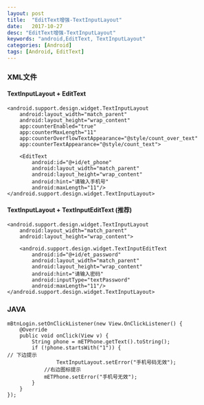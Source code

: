 ```yaml
---
layout: post
title:  "EditText增强-TextInputLayout"
date:   2017-10-27
desc: "EditText增强-TextInputLayout"
keywords: "android,EditText, TextInputLayout"
categories: [Android]
tags: [Android, EditText]
---
```


### XML文件

#### TextInputLayout + EditText

    <android.support.design.widget.TextInputLayout
        android:layout_width="match_parent"
        android:layout_height="wrap_content"
        app:counterEnabled="true"
        app:counterMaxLength="11"
        app:counterOverflowTextAppearance="@style/count_over_text"
        app:counterTextAppearance="@style/count_text">

        <EditText
            android:id="@+id/et_phone"
            android:layout_width="match_parent"
            android:layout_height="wrap_content"
            android:hint="请输入手机号"
            android:maxLength="11"/>
    </android.support.design.widget.TextInputLayout>

#### TextInputLayout + TextInputEditText (推荐)

    <android.support.design.widget.TextInputLayout
        android:layout_width="match_parent"
        android:layout_height="wrap_content">

        <android.support.design.widget.TextInputEditText
            android:id="@+id/et_password"
            android:layout_width="match_parent"
            android:layout_height="wrap_content"
            android:hint="请输入密码"
            android:inputType="textPassword"
            android:maxLength="11"/>
    </android.support.design.widget.TextInputLayout>

### JAVA

    mBtnLogin.setOnClickListener(new View.OnClickListener() {
        @Override
        public void onClick(View v) {
            String phone = mETPhone.getText().toString();
            if (!phone.startsWith("1")) {
    // 下边提示
                    TextInputLayout.setError("手机号码无效");
                //右边图标提示
                mETPhone.setError("手机号无效");
            }
        }
    });
